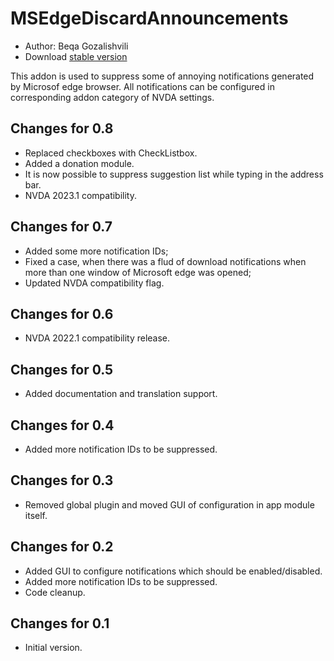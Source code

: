 # MSEdgeDiscardAnnouncements #

* Author: Beqa Gozalishvili
* Download [stable version][1]

This addon is used to suppress some of annoying notifications generated by Microsof edge browser.
All notifications can be configured in corresponding addon category of NVDA settings.

## Changes for 0.8 ##
* Replaced checkboxes with CheckListbox.
* Added a donation module.
* It is now possible to suppress suggestion list while typing in the address bar.
* NVDA 2023.1 compatibility.

## Changes for 0.7 ##
* Added some more notification IDs;
* Fixed a case, when there was a flud of download notifications when more than one window of Microsoft edge was opened;
* Updated NVDA compatibility flag.

## Changes for 0.6 ##
* NVDA 2022.1 compatibility release.

## Changes for 0.5 ##
* Added documentation and translation support.

## Changes for 0.4 ##
* Added more notification IDs to be suppressed.

## Changes for 0.3 ##
* Removed global plugin and moved GUI of configuration in app module itself.

## Changes for 0.2 ##
* Added GUI to configure notifications which should be enabled/disabled.
* Added more notification IDs to be suppressed.
* Code cleanup.

## Changes for 0.1 ##
* Initial version.

[1]: http://addons.nvda-project.org/files/get.php?file=msedge
